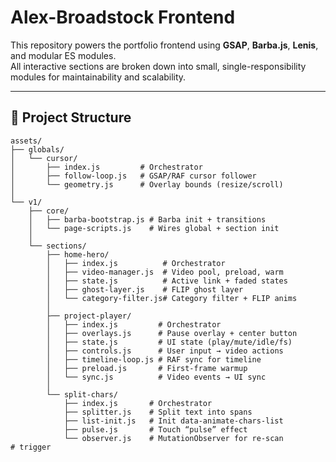 # Alex-Broadstock Frontend

This repository powers the portfolio frontend using **GSAP**, **Barba.js**, **Lenis**, and modular ES modules.  
All interactive sections are broken down into small, single-responsibility modules for maintainability and scalability.  

---

## 📂 Project Structure
```text
assets/
├── globals/
│   └── cursor/
│       ├── index.js         # Orchestrator
│       ├── follow-loop.js   # GSAP/RAF cursor follower
│       └── geometry.js      # Overlay bounds (resize/scroll)
│
└── v1/
    ├── core/
    │   ├── barba-bootstrap.js # Barba init + transitions
    │   └── page-scripts.js    # Wires global + section init
    │
    └── sections/
        ├── home-hero/
        │   ├── index.js          # Orchestrator
        │   ├── video-manager.js  # Video pool, preload, warm
        │   ├── state.js          # Active link + faded states
        │   ├── ghost-layer.js    # FLIP ghost layer
        │   └── category-filter.js# Category filter + FLIP anims
        │
        ├── project-player/
        │   ├── index.js         # Orchestrator
        │   ├── overlays.js      # Pause overlay + center button
        │   ├── state.js         # UI state (play/mute/idle/fs)
        │   ├── controls.js      # User input → video actions
        │   ├── timeline-loop.js # RAF sync for timeline
        │   ├── preload.js       # First-frame warmup
        │   └── sync.js          # Video events → UI sync
        │
        └── split-chars/
            ├── index.js       # Orchestrator
            ├── splitter.js    # Split text into spans
            ├── list-init.js   # Init data-animate-chars-list
            ├── pulse.js       # Touch “pulse” effect
            └── observer.js    # MutationObserver for re-scan
#   t r i g g e r  
 